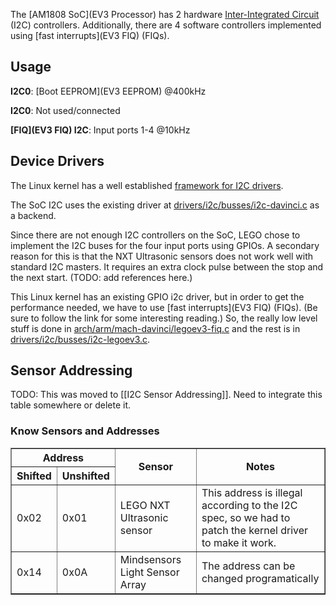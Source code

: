 The [AM1808 SoC](EV3 Processor) has 2 hardware [Inter-Integrated Circuit](https://en.wikipedia.org/wiki/I2c) (I2C) controllers. Additionally, there are 4 software controllers implemented using [fast interrupts](EV3 FIQ) (FIQs).

## Usage
__I2C0__: [Boot EEPROM](EV3 EEPROM) @400kHz

__I2C0__: Not used/connected

__[FIQ](EV3 FIQ) I2C__: Input ports 1-4 @10kHz

## Device Drivers
The Linux kernel has a well established [framework for I2C drivers](https://www.kernel.org/doc/Documentation/i2c/).

The SoC I2C uses the existing driver at [drivers/i2c/busses/i2c-davinci.c](https://github.com/mindboards/ev3dev-kernel/blob/master/drivers/i2c/busses/i2c-davinci.c) as a backend.

Since there are not enough I2C controllers on the SoC, LEGO chose to implement the I2C buses for the four input ports using GPIOs. A secondary reason for this is that the NXT Ultrasonic sensors does not work well with standard I2C masters. It requires an extra clock pulse between the stop and the next start. (TODO: add references here.) 

This Linux kernel has an existing GPIO i2c driver, but in order to get the performance needed, we have to use [fast interrupts](EV3 FIQ) (FIQs). (Be sure to follow the link for some interesting reading.) So, the really low level stuff is done in [arch/arm/mach-davinci/legoev3-fiq.c](blob/master/arch/arm/mach-davinci/legoev3-fiq.c) and the rest is in [drivers/i2c/busses/i2c-legoev3.c](blob/master/drivers/i2c/busses/i2c-legoev3.c).

## Sensor Addressing
 TODO: This was moved to [[I2C Sensor Addressing]]. Need to integrate this table somewhere or delete it.

### Know Sensors and Addresses
<table border="1">
<tr><th colspan="2">Address<th rowspan="2">Sensor<th rowspan="2">Notes
<tr><th>Shifted<th>Unshifted
<tr><td>0x02<td>0x01<td>LEGO NXT Ultrasonic sensor<td>This address is illegal according to the I2C spec, so we had to patch the kernel driver to make it work.
<tr><td>0x14<td>0x0A<td>Mindsensors Light Sensor Array<td>The address can be changed programatically
</table>